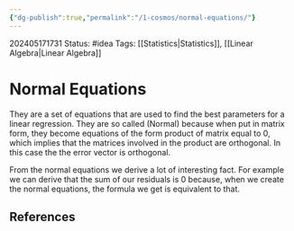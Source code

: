 ```yaml
---
{"dg-publish":true,"permalink":"/1-cosmos/normal-equations/"}
---
```


202405171731
Status: #idea
Tags: [[Statistics\|Statistics]], [[Linear Algebra\|Linear Algebra]]
# Normal Equations
They are a set of equations that are used to find the best parameters for a linear regression. They are so called (Normal) because when put in matrix form, they become equations of the form product of matrix equal to 0, which implies that the matrices involved in the product are orthogonal. In this case the the error vector is orthogonal.

From the normal equations we derive a lot of interesting fact.
For example we can derive that the sum of our residuals is $0$ because, when we create the normal equations, the formula we get is equivalent to that.

## References
